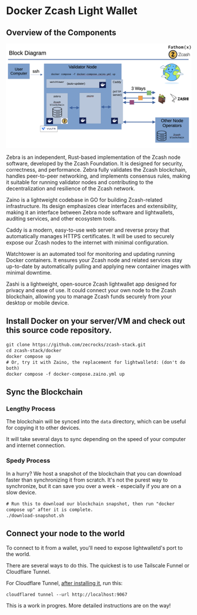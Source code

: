 # Docker Zcash Light Wallet

## Overview of the Components
![Block diagram ](block_diagram2.png)

Zebra is an independent, Rust-based implementation of the Zcash node software, developed by the Zcash Foundation. It is designed for security, correctness, and performance. Zebra fully validates the Zcash blockchain, handles peer-to-peer networking, and implements consensus rules, making it suitable for running validator nodes and contributing to the decentralization and resilience of the Zcash network.

Zaino is a lightweight codebase in GO for building Zcash-related infrastructure. Its design emphasizes clear interfaces and extensibility, making it an interface between Zebra node software and lightwallets, auditing services, and other ecosystem tools.

Caddy is a modern, easy-to-use web server and reverse proxy that automatically manages HTTPS certificates. It will be used to securely expose our Zcash nodes to the internet with minimal configuration.

Watchtower is an automated tool for monitoring and updating running Docker containers. It ensures your Zcash node and related services stay up-to-date by automatically pulling and applying new container images with minimal downtime.

Zashi is a lightweight, open-source Zcash lightwallet app designed for privacy and ease of use. It could connect your own node to the Zcash blockchain, allowing you to manage Zcash funds securely from your desktop or mobile device.

## Install Docker on your server/VM and check out this source code repository.

```
git clone https://github.com/zecrocks/zcash-stack.git
cd zcash-stack/docker
docker compose up
# Or, try it with Zaino, the replacement for lightwalletd: (don't do both)
docker compose -f docker-compose.zaino.yml up
```

## Sync the Blockchain
### Lengthy Process
The blockchain will be synced into the ```data``` directory, which can be useful for copying it to other devices.

It will take several days to sync depending on the speed of your computer and internet connection.

### Spedy Process
In a hurry? We host a snapshot of the blockchain that you can download faster than synchronizing it from scratch. It's not the purest way to synchronize, but it can save you over a week - especially if you are on a slow device.

```
# Run this to download our blockchain snapshot, then run "docker compose up" after it is complete.
./download-snapshot.sh
```
## Connect your node to the world
To connect to it from a wallet, you'll need to expose lightwalletd's port to the world.

There are several ways to do this. The quickest is to use Tailscale Funnel or Cloudflare Tunnel.

For Cloudflare Tunnel, [after installing it](https://developers.cloudflare.com/cloudflare-one/connections/connect-networks/downloads/), run this:

```
cloudflared tunnel --url http://localhost:9067
```

This is a work in progres. More detailed instructions are on the way!
